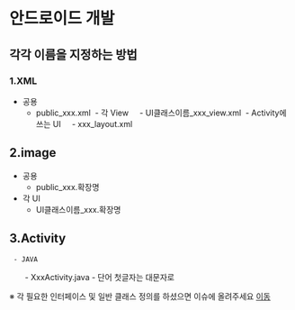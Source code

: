 # 안드로이드 개발
## 각각 이름을 지정하는 방법
### 1.XML
  - 공용 
     - public_xxx.xml
  - 각 View
     - UI클래스이름_xxx_view.xml
  - Activity에 쓰는 UI
     - xxx_layout.xml

## 2.image
   - 공용 
      - public_xxx.확장명
   - 각 UI 
      - UI클래스이름_xxx.확장명
      
## 3.Activity
     - JAVA
        - XxxActivity.java
        - 단어 첫글자는 대문자로

※ 각 필요한 인터페이스 및 일반 클래스 정의를 하셨으면 이슈에 올려주세요
[이동](https://github.com/Who-IM/LeaveOutApp/issues/17)
